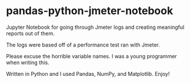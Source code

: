 # pandas-python-jmeter-notebook
Jupyter Notebook for going through Jmeter logs and creating meaningful reports out of them. 

The logs were based off of a performance test ran with Jmeter.

Please excuse the horrible variable names. I was a young programmer when writing this.

Written in Python and I used Pandas, NumPy, and Matplotlib. Enjoy!
